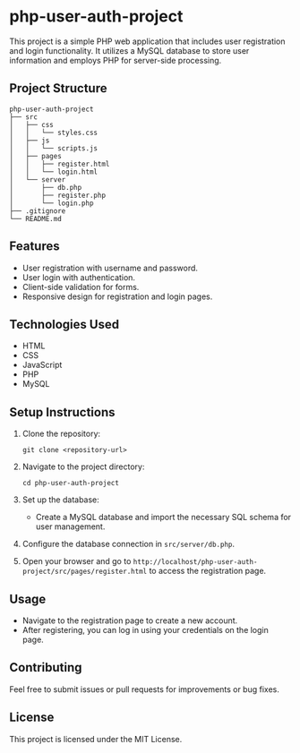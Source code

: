 # php-user-auth-project

This project is a simple PHP web application that includes user registration and login functionality. It utilizes a MySQL database to store user information and employs PHP for server-side processing.

## Project Structure

```
php-user-auth-project
├── src
│   ├── css
│   │   └── styles.css
│   ├── js
│   │   └── scripts.js
│   ├── pages
│   │   ├── register.html
│   │   └── login.html
│   └── server
│       ├── db.php
│       ├── register.php
│       └── login.php
├── .gitignore
└── README.md
```

## Features

- User registration with username and password.
- User login with authentication.
- Client-side validation for forms.
- Responsive design for registration and login pages.

## Technologies Used

- HTML
- CSS
- JavaScript
- PHP
- MySQL

## Setup Instructions

1. Clone the repository:
   ```
   git clone <repository-url>
   ```

2. Navigate to the project directory:
   ```
   cd php-user-auth-project
   ```

3. Set up the database:
   - Create a MySQL database and import the necessary SQL schema for user management.

4. Configure the database connection in `src/server/db.php`.

5. Open your browser and go to `http://localhost/php-user-auth-project/src/pages/register.html` to access the registration page.

## Usage

- Navigate to the registration page to create a new account.
- After registering, you can log in using your credentials on the login page.

## Contributing

Feel free to submit issues or pull requests for improvements or bug fixes.

## License

This project is licensed under the MIT License.